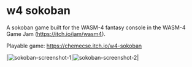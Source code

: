 # w4 sokoban

A sokoban game built for the WASM-4 fantasy console in the WASM-4 Game Jam (https://itch.io/jam/wasm4).

Playable game: https://chemecse.itch.io/w4-sokoban

|![sokoban-screenshot-1](https://user-images.githubusercontent.com/10465575/149867335-6b5cfe63-bb94-4526-92f3-a608509d85c5.png)|![sokoban-screenshot-2](https://user-images.githubusercontent.com/10465575/149867339-bd82a25e-4bd0-4ba7-afb7-e83018f06ebe.png)|
